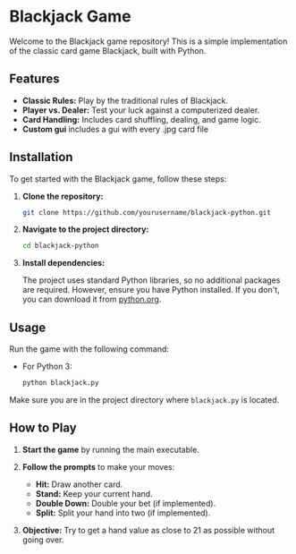 # Blackjack Game

Welcome to the Blackjack game repository! This is a simple implementation of the classic card game Blackjack, built with Python.

## Features

- **Classic Rules:** Play by the traditional rules of Blackjack.
- **Player vs. Dealer:** Test your luck against a computerized dealer.
- **Card Handling:** Includes card shuffling, dealing, and game logic.
- **Custom gui** includes a gui with every .jpg card file  

## Installation

To get started with the Blackjack game, follow these steps:

1. **Clone the repository:**

    ```bash
    git clone https://github.com/yourusername/blackjack-python.git
    ```

2. **Navigate to the project directory:**

    ```bash
    cd blackjack-python
    ```

3. **Install dependencies:**

    The project uses standard Python libraries, so no additional packages are required. However, ensure you have Python installed. If you don't, you can download it from [python.org](https://www.python.org/downloads/).

## Usage

Run the game with the following command:

- For Python 3:

    ```bash
    python blackjack.py
    ```

Make sure you are in the project directory where `blackjack.py` is located.

## How to Play

1. **Start the game** by running the main executable.
2. **Follow the prompts** to make your moves:
   - **Hit:** Draw another card.
   - **Stand:** Keep your current hand.
   - **Double Down:** Double your bet (if implemented).
   - **Split:** Split your hand into two (if implemented).

3. **Objective:** Try to get a hand value as close to 21 as possible without going over.



